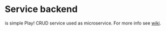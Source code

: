 # Service backend

is simple Play! CRUD service used as microservice. For more info see [wiki](https://github.com/peterszatmary/play-service-backend/wiki/Service-Backend).

